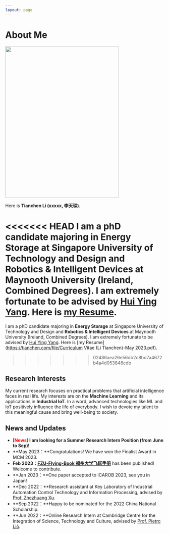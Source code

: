 ```yaml
---
layout: page
---
```


# About Me

<img src="https://tianchenli.com/dog.jpg" class="floatpic" width="360" height="480">

Here is **Tianchen Li (xxxxx, 李天琛)**.

<<<<<<< HEAD
I am a phD candidate majoring in **Energy Storage** at Singapore University of Technology and Design and **Robotics & Intelligent Devices** at Maynooth University (Ireland, Combined Degrees). I am extremely fortunate to be advised by [Hui Ying Yang](https://people.sutd.edu.sg/~yanghuiying). Here is [my Resume](https://tianchenli.com/file/CV-TCLi.pdf).
=======
I am a phD candidate majoring in **Energy Storage** at Singapore University of Technology and Design and **Robotics & Intelligent Devices** at Maynooth University (Ireland, Combined Degrees). I am extremely fortunate to be advised by [Hui Ying Yang](https://people.sutd.edu.sg/~yanghuiying). Here is [my Resume](https://tianchen.com/file/Curriculum Vitae (Li Tianchen)-May 2023.pdf).
>>>>>>> 02486aea26e56db2c8bd7a4672b4a4d053848cdb

## Research Interests

My current research focuses on practical problems that artificial intelligence faces in real life. My interests are on the **Machine Learning** and its applications in **Industrial IoT**. In a word, advanced technologies like ML and IoT positively influence the life of everybody.  I wish to devote my talent to this meaningful cause and bring well-being to society.

## News and Updates

- **<font color='red'>[News]</font> I am looking for a Summer Research Intern Position (from June to Sep)!**
- **May 2023：**Congratulations! We have won the Finalist Award in MCM 2023.
- **Feb 2023：**[**FZU-Flying-Book 福州大学飞跃手册**](https://fzu-fly.online/) has been published! Welcome to contribute.
- **Jan 2023：**One paper accepted to ICAROB 2023, see you in Japan!
- **Dec 2022：**Research assistant at Key Laboratory of Industrial Automation Control Technology and Information Processing, advised by [Prof. Zhezhuang Xu](https://dqxy.fzu.edu.cn/en/info/1009/1072.htm).
- **Sep 2022：**Happy to be nominated for the 2022 China National Scholarship.
- **Jun 2022：**Online Research Intern at Cambridge Centre for the Integration of Science, Technology and Culture, advised by [Prof. Pietro Liò](https://www.cl.cam.ac.uk/~pl219/ ).

